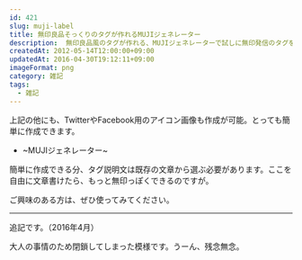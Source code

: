 ```yaml
---
id: 421
slug: muji-label
title: 無印良品そっくりのタグが作れるMUJIジェネレーター
description:  無印良品風のタグが作れる、MUJIジェネレーターで試しに無印発信のタグを作ってみました。
createdAt: 2012-05-14T12:00:00+09:00
updatedAt: 2016-04-30T19:12:11+09:00
imageFormat: png
category: 雑記
tags:
  - 雑記
---
```



上記の他にも、TwitterやFacebook用のアイコン画像も作成が可能。とっても簡単に作成できます。

* ~MUJIジェネレーター~

簡単に作成できる分、タグ説明文は既存の文章から選ぶ必要があります。ここを自由に文章書けたら、もっと無印っぽくできるのですが。

ご興味のある方は、ぜひ使ってみてください。

* * *

追記です。（2016年4月）

大人の事情のため閉鎖してしまった模様です。うーん、残念無念。
